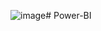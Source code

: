 
![image](https://github.com/Shifanaaz125/Power-BI/assets/120267469/20966eb1-2eca-48ee-9bcc-4cc7b73de739)# Power-BI
